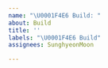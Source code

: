```yaml
---
name: "\U0001F4E6 Build: "
about: Build
title: ''
labels: "\U0001F4E6 Build"
assignees: SunghyeonMoon

---
```



